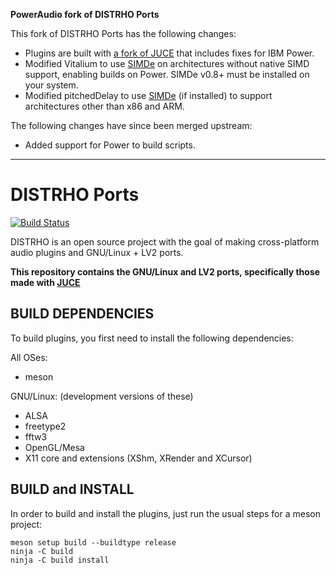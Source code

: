 **PowerAudio fork of DISTRHO Ports**

This fork of DISTRHO Ports has the following changes:

* Plugins are built with [a fork of JUCE] that includes fixes for IBM Power.
* Modified Vitalium to use [SIMDe] on architectures without native SIMD
  support, enabling builds on Power. SIMDe v0.8+ must be installed on your
  system.
* Modified pitchedDelay to use [SIMDe] \(if installed) to support architectures
  other than x86 and ARM.

The following changes have since been merged upstream:

* Added support for Power to build scripts.

[a fork of JUCE]: https://github.com/poweraudio/distrho-juce
[SIMDe]: https://github.com/simd-everywhere/simde

---

# DISTRHO Ports

[![Build Status](https://travis-ci.org/DISTRHO/DISTRHO-Ports.png)](https://travis-ci.org/DISTRHO/DISTRHO-Ports)

DISTRHO is an open source project with the goal of making cross-platform audio plugins and GNU/Linux + LV2 ports.

<b>This repository contains the GNU/Linux and LV2 ports, specifically those made with [JUCE](https://travis-ci.org/DISTRHO/JUCE)</b>

## BUILD DEPENDENCIES

To build plugins, you first need to install the following dependencies:

All OSes:

- meson

GNU/Linux: (development versions of these)

- ALSA
- freetype2
- fftw3
- OpenGL/Mesa
- X11 core and extensions (XShm, XRender and XCursor)

## BUILD and INSTALL

In order to build and install the plugins, just run the usual steps for a meson project:

```
meson setup build --buildtype release
ninja -C build
ninja -C build install
```
